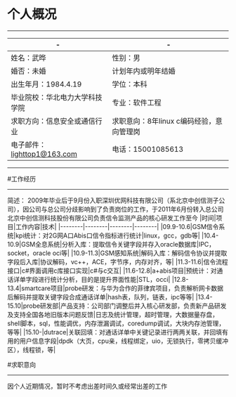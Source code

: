 # 个人概况

---

|-|-|
|--------|--------|
|姓名：武晔|性别：男|
|婚否：未婚|计划年内或明年结婚|
|出生年月：1984.4.19|学位：本科|
|毕业院校：华北电力大学科技学院|专业：软件工程|
|求职方向：信息安全或通信行业|求职意向：8年linux c编码经验，意向管理岗|
|电子邮件：lighttop1@163.com|电话：15001085613|


---

#工作经历

---

简述：
2009年毕业后于9月份入职深圳优网科技有限公司（系北京中创信测子公司），因公司与总公司分歧影响到了负责岗位的工作，于2011年6月份转入总公司北京中创信测科技股份有限公司负责信令监测产品的核心研发工作至今
|时间|项目|工作内容|技术|
|--------|--------|--------|--------|
|09.9-10.6|GSM信令系统|kpi统计：对2G网A口Abis口信令指标进行统计|linux，gcc，gdb等|
|10.4-10.9|GSM全息系统|分析入库：提取信令关键字段并存入oracle数据库|IPC，socket，oracle oci等|
|10.9-11.3|GSM感知系统|解码入库：解码信令协议并提取字段后入库|协议解码，vc++，ACE，字节序，内存对齐，等|
|11.3-11.6|信令流程接口|c#界面调用c库接口实现|c#与c交互|
|11.6-12.8|a+abis项目|预统计：对通话详单字段进行统计分析，目的是提升界面性能|STL，occi|
|12.8-13.4|smartcare项目|probe研发：与华为合作的菲律宾项目，负责解析网卡数据后解码并提取关键字段合成通话详单|hash表，队列，链表，ipc等等|
|13.4-15.10|probe研发部|产品支持：公司部门调整后并入核心研发部，负责新产品研发及支持全国各地旧版本问题反馈|日志及统计管理，超时管理，大数据量存盘，shell脚本，sql，性能调优，内存泄漏调试，coredump调试，大块内存池管理，等等|
|15.10-|dutrace|关联回填：对通话详单中关键记录进行两两关联，并回填有用的用户信息字段|dpdk（大页，cpu亲，线程绑定，uio，无锁执行，零拷贝缓冲区），线程锁，等|


#求职意向

---

因个人近期情况，暂时不考虑出差时间久或经常出差的工作
